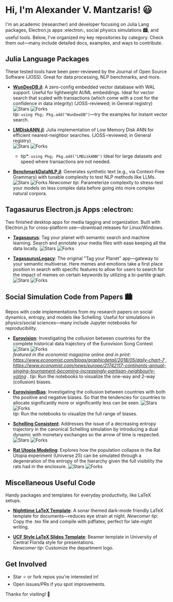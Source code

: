 # Hi, I'm Alexander V. Mantzaris! 😃

I'm an academic (researcher) and developer focusing on Julia Lang packages, Electron.js apps :electron:, social physics simulations 🏙️, and useful tools. Below, I've organized my key repositories by category. Check them out—many include detailed docs, examples, and ways to contribute.

## Julia Language Packages
These tested tools have been peer-reviewed by the Journal of Open Source Software (JOSS). Great for data processing, NLP benchmarks, and more.

- **[WunDeeDB.jl](https://github.com/mantzaris/WunDeeDB.jl)**: A zero-config embedded vector database with WAL support. Useful for lightweight AI/ML embeddings. Ideal for vector search that scaled with transactions (which come with a cost for the confidence in data integrity) (JOSS-reviewed; in General registry)  
  ![Stars](https://img.shields.io/github/stars/mantzaris/WunDeeDB.jl) ![Forks](https://img.shields.io/github/forks/mantzaris/WunDeeDB.jl)  
  *tip*: `using Pkg; Pkg.add("WunDeeDB")`—try the examples for instant vector search.

- **[LMDiskANN.jl](https://github.com/mantzaris/LMDiskANN.jl)**: Julia implementation of Low Memory Disk ANN for efficient nearest-neighbor searches. (JOSS-reviewed; in General registry)  
  ![Stars](https://img.shields.io/github/stars/mantzaris/LMDiskANN.jl) ![Forks](https://img.shields.io/github/forks/mantzaris/LMDiskANN.jl)  
  * tip*: `using Pkg; Pkg.add("LMDiskANN")` Ideal for large datasets and speed where transactions are not needed. 

- **[BenchmarkDataNLP.jl](https://github.com/mantzaris/BenchmarkDataNLP.jl)**: Generates synthetic text (e.g., via Context-Free Grammars) with tunable complexity to test NLP methods like LLMs.
  ![Stars](https://img.shields.io/github/stars/mantzaris/BenchmarkDataNLP.jl) ![Forks](https://img.shields.io/github/forks/mantzaris/BenchmarkDataNLP.jl)
  *Newcomer tip*: Parameterize complexity to stress-test your models on less complex data before going into more complex natural corpora.



## Tagasaurus Electron.js Apps :electron:
Two finished desktop apps for media tagging and organization. Built with Electron.js for cross-platform use—download releases for Linux/Windows.

- **[Tagasaurus](https://github.com/mantzaris/Tagasaurus)**: Tag your planet with semantic search and machine learning. Search and annotate your media files with ease keeping all the data locally.
  ![Stars](https://img.shields.io/github/stars/mantzaris/Tagasaurus) ![Forks](https://img.shields.io/github/forks/mantzaris/Tagasaurus)  
  
- **[TagasaurusLegacy](https://github.com/mantzaris/TagasaurusLegacy)**: The original "Tag your Planet" app—gateway to your semantic multiverse. Here memes and emotions take a first place position in search with specific features to allow for users to search for the impact of memes on certain keywords by utilizing a bi-partite graph.
  ![Stars](https://img.shields.io/github/stars/mantzaris/TagasaurusLegacy) ![Forks](https://img.shields.io/github/forks/mantzaris/TagasaurusLegacy)



## Social Simulation Code from Papers 🏙️
Repos with code implementations from my research papers on social dynamics, entropy, and models like Schelling. Useful for simulations in physics/social sciences—many include Jupyter notebooks for reproducibility.

- **[Eurovision](https://github.com/mantzaris/eurovision)**: Investigating the collusion between countries for the complete historical data trajectory of the Eurovision Song Contest 
  ![Stars](https://img.shields.io/github/stars/mantzaris/eurovision) ![Forks](https://img.shields.io/github/forks/mantzaris/eurovision)  
  *featured in the economist magazine online and in print: https://www.economist.com/blogs/graphicdetail/2018/05/daily-chart-7 , https://www.economist.com/news/europe/21742117-continents-annual-singing-tournament-becoming-increasingly-partisan-neighbourly-voting . tip*: Run the notebooks to visualize the one-way and 2-way (collusion) biases.

- **[EurovisionBias](https://github.com/mantzaris/eurovisionBias)**: Investigating the collusion between countries with both the positive and negative biases. So that the tendencies for countries to allocate significantly more or significantly less can be seen.
  ![Stars](https://img.shields.io/github/stars/mantzaris/eurovisionBias) ![Forks](https://img.shields.io/github/forks/mantzaris/eurovisionBias)  
  *tip*: Run the notebooks to visualize the full range of biases.

- **[Schelling Consistent](https://github.com/mantzaris/schellingEntropyImproved)**: Addresses the issue of a decreasing entropy trajectory in the canonical Schelling simulation by introducing a dual dynamic with monetary exchanges so the arrow of time is respected.
  ![Stars](https://img.shields.io/github/stars/mantzaris/schellingEntropyImproved) ![Forks](https://img.shields.io/github/forks/mantzaris/schellingEntropyImproved)  

- **[Rat Utopia Modeling](https://github.com/mantzaris/RatUtopia)**: Explores how the population collapse in the Rat Utopia experiment (Universe 25) can be simulated through a degeneration of the entropy of the hierarchy given the full visibility the rats had in the enclosure.
  ![Stars](https://img.shields.io/github/stars/mantzaris/RatUtopia) ![Forks](https://img.shields.io/github/forks/mantzaris/RatUtopia)  



## Miscellaneous Useful Code
Handy packages and templates for everyday productivity, like LaTeX setups.

- **[Nighttime LaTeX Template](https://github.com/mantzaris/latexSonarTheme)**: A sonar themed dark-mode friendly LaTeX template for documents—reduces eye strain at night.
  *Newcomer tip*: Copy the .tex file and compile with pdflatex; perfect for late-night writing.

- **[UCF Style LaTeX Slides Template](https://github.com/mantzaris/PegasusBeamer)**: Beamer template in University of Central Florida style for presentations.  
  *Newcomer tip*: Customize the department logo.



## Get Involved
- Star ⭐ or fork repos you're interested in!
- Open issues/PRs if you spot improvements.

Thanks for visiting! 👏
